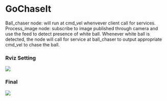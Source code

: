 # GoChaseIt
Ball_chaser node: will run at cmd_vel whenvever client call for services.
Process_image node: subscribe to image published through camera and use the feed to detect presence of white ball. Whenever white ball is detected, the node will call for service at ball_chaser to output appropriate cmd_vel to chase the ball.
### Rviz Setting
![](https://github.com/angcx1997/GoChaseIt/blob/main/img/Rviz_setting.png)

### Final
![](https://github.com/angcx1997/GoChaseIt/blob/main/img/gazebo.png)
